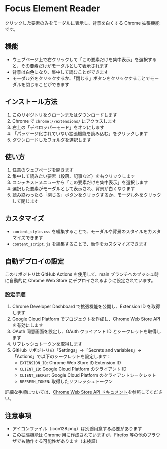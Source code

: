 # Focus Element Reader

クリックした要素のみをモーダルに表示し、背景を白くする Chrome 拡張機能です。

## 機能

- ウェブページ上で右クリックして「この要素だけを集中表示」を選択すると、その要素だけがモーダルとして表示されます
- 背景は白色になり、集中して読むことができます
- モーダル外をクリックするか、「閉じる」ボタンをクリックすることでモーダルを閉じることができます

## インストール方法

1. このリポジトリをクローンまたはダウンロードします
2. Chrome で `chrome://extensions/` にアクセスします
3. 右上の「デベロッパーモード」をオンにします
4. 「パッケージ化されていない拡張機能を読み込む」をクリックします
5. ダウンロードしたフォルダを選択します

## 使い方

1. 任意のウェブページを開きます
2. 集中して読みたい要素（段落、記事など）を右クリックします
3. コンテキストメニューから「この要素だけを集中表示」を選択します
4. 選択した要素がモーダルとして表示され、背景が白くなります
5. 読み終わったら「閉じる」ボタンをクリックするか、モーダル外をクリックして閉じます

## カスタマイズ

- `content_style.css` を編集することで、モーダルや背景のスタイルをカスタマイズできます
- `content_script.js` を編集することで、動作をカスタマイズできます

## 自動デプロイの設定

このリポジトリは GitHub Actions を使用して、main ブランチへのプッシュ時に自動的に Chrome Web Store にデプロイされるように設定されています。

### 設定手順

1. Chrome Developer Dashboard で拡張機能を公開し、Extension ID を取得します
2. Google Cloud Platform でプロジェクトを作成し、Chrome Web Store API を有効にします
3. OAuth 同意画面を設定し、OAuth クライアント ID とシークレットを取得します
4. リフレッシュトークンを取得します
5. GitHub リポジトリの「Settings」→「Secrets and variables」→「Actions」で以下のシークレットを設定します：
   - `EXTENSION_ID`: Chrome Web Store の Extension ID
   - `CLIENT_ID`: Google Cloud Platform のクライアント ID
   - `CLIENT_SECRET`: Google Cloud Platform のクライアントシークレット
   - `REFRESH_TOKEN`: 取得したリフレッシュトークン

詳細な手順については、[Chrome Web Store API ドキュメント](https://developer.chrome.com/docs/webstore/using_webstore_api)を参照してください。

## 注意事項

- アイコンファイル（icon128.png）は別途用意する必要があります
- この拡張機能は Chrome 用に作成されていますが、Firefox 等の他のブラウザでも動作する可能性があります（未検証）
